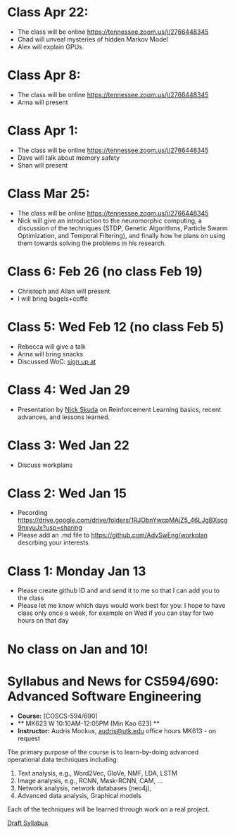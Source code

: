 # Class Apr 22:
   - The class will be online  https://tennessee.zoom.us/j/2766448345
   - Chad will unveal mysteries of  hidden Markov Model
   - Alex will explain GPUs
  
# Class Apr 8: 
   - The class will be online  https://tennessee.zoom.us/j/2766448345
   - Anna will present
  
# Class Apr 1:
   - The class will be online  https://tennessee.zoom.us/j/2766448345
   - Dave will talk about memory safety
   - Shan will present
 
   
# Class Mar 25: 
   - The class will be online  https://tennessee.zoom.us/j/2766448345
   - Nick will give an introduction to the neuromorphic computing, a discussion of the techniques (STDP, Genetic Algorithms, Particle Swarm Optimization, and Temporal Filtering), and finally how he plans on using them towards solving the problems in his research.
  
  
# Class 6: Feb 26 (no class Feb 19) 
  - Christoph and Allan will present
  - I will bring bagels+coffe
  
# Class 5: Wed Feb 12 (no class Feb 5) 
  - Rebecca will give a talk
  - Anna will bring snacks
  - Discussed WoC: [sign up at](https://docs.google.com/forms/d/1quBIozLEP-ApaTaREr5FIu0HhOKAc4A4WkQngmW8L2g/viewform?edit_requested=true#response=ACYDBNgc-N6oB6DKVugJY3c6uPhH2axDOBiv5VlB3sMj7RCILGjarvUqE-IpE4fTkCi5ITc)
  
# Class 4: Wed Jan 29
  - Presentation by [Nick Skuda](mailto:nskuda@vols.utk.edu) on Reinforcement Learning basics, recent advances, and lessons  learned.

# Class 3: Wed Jan 22
   - Discuss workplans

# Class 2: Wed Jan 15

   - Pecording https://drive.google.com/drive/folders/1RJObnYwcpMAjZ5_46LJgBXscg9nxyuJx?usp=sharing
   - Please add an .md file to  https://github.com/AdvSwEng/workplan
     descrbing your interests


# Class 1: Monday Jan 13

   - Please create github ID and and send it to me so that I can add you to the class
   - Please let me know which days would work best for you: I hope to have class only once a week, for example on Wed if you can stay for two hours on that day
   
# No class on Jan and 10!

# Syllabus and News for CS594/690: Advanced Software Engineering

* **Course:** [COSCS-594/690]
* ** MK623  W 10:10AM-12:05PM  (Min Kao 623) **
* **Instructor:** Audris Mockus, [audris@utk.edu](mailto:audris@utk.edu) office hours MK613 - on request


The primary purpose of the course is to learn-by-doing advanced operational data techniques including:
1. Text analysis, e.g., Word2Vec, GloVe, NMF, LDA, LSTM
2. Image analysis, e.g., RCNN, Mask-RCNN, CAM, ...
3. Network analysis, network databases (neo4j), 
4. Advanced data analysis, Graphical models

Each of the techniques will be learned through work on a real project. 

[Draft Syllabus](https://github.com/AdvSwEng/news/blob/master/ee.pdf)
